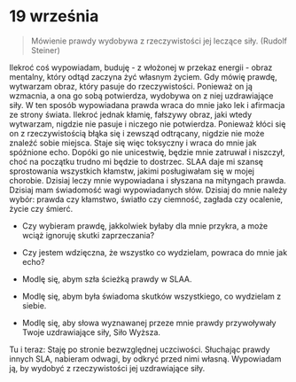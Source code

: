 
# 19 września

> Mówienie prawdy wydobywa z rzeczywistości jej leczące siły. (Rudolf Steiner)

Ilekroć coś wypowiadam, buduję - z włożonej w przekaz energii - obraz mentalny, który odtąd zaczyna żyć własnym życiem. Gdy mówię prawdę, wytwarzam obraz, który pasuje do rzeczywistości. Ponieważ on ją wzmacnia, a ona go sobą potwierdza, wydobywa on z niej uzdrawiające siły. W ten sposób wypowiadana prawda wraca do mnie jako lek i afirmacja ze strony świata. Ilekroć jednak kłamię, fałszywy obraz, jaki wtedy wytwarzam, nigdzie nie pasuje i niczego nie potwierdza. Ponieważ kłóci się on z rzeczywistością błąka się i zewsząd odtrącany, nigdzie nie może znaleźć sobie miejsca. Staje się więc toksyczny i wraca do mnie jak spóźnione echo. Dopóki go nie unicestwię, będzie mnie zatruwał i niszczył, choć na początku trudno mi będzie to dostrzec. SLAA daje mi szansę sprostowania wszystkich kłamstw, jakimi posługiwałam się w mojej chorobie. Dzisiaj leczy mnie wypowiadana i słyszana na mityngach prawda. Dzisiaj mam świadomość wagi wypowiadanych słów. Dzisiaj do mnie należy wybór: prawda czy kłamstwo, światło czy ciemność, zagłada czy ocalenie, życie czy śmierć.

- Czy wybieram prawdę, jakkolwiek byłaby dla mnie przykra, a może wciąż ignoruję skutki zaprzeczania?
- Czy jestem wdzięczna, że wszystko co wydzielam, powraca do mnie jak echo?

- Modlę się, abym szła ścieżką prawdy w SLAA.
- Modlę się, abym była świadoma skutków wszystkiego, co wydzielam z siebie.
- Modlę się, aby słowa wyznawanej przeze mnie prawdy przywoływały Twoje uzdrawiające siły, Siło Wyższa.

Tu i teraz: Staję po stronie bezwzględnej uczciwości. Słuchając prawdy innych SLA, nabieram odwagi, by odkryć przed nimi własną. Wypowiadam ją, by wydobyć z rzeczywistości jej uzdrawiające siły.
